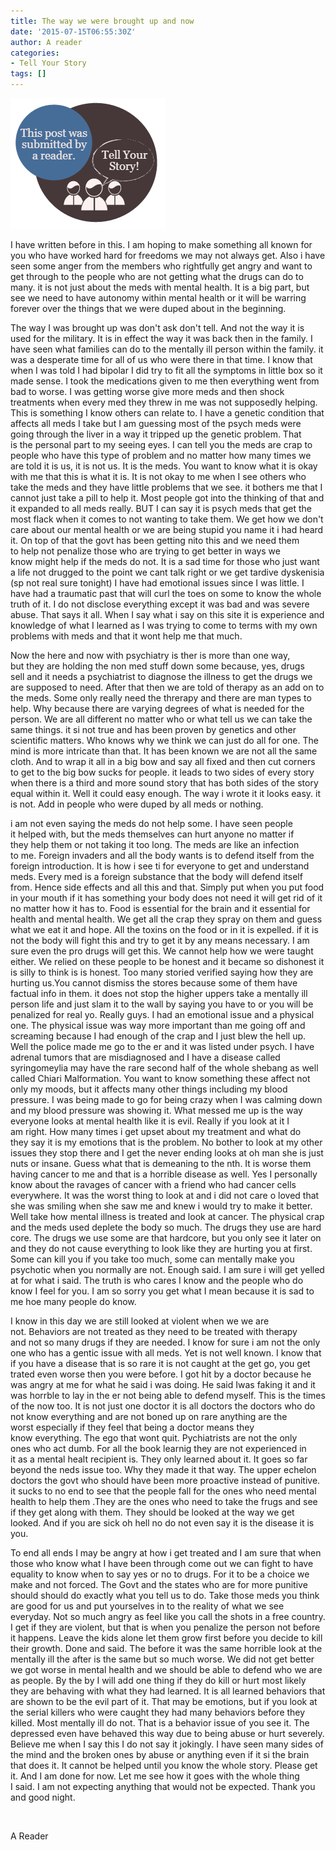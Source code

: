 ```yaml
---
title: The way we were brought up and now
date: '2015-07-15T06:55:30Z'
author: A reader
categories:
- Tell Your Story
tags: []
---
```


<img class="alignleft wp-image-1519 size-full" src="/images/tell-your-story.png" alt="This post was submitted by a reader." width="247" height="209" />

I have written before in this. I am hoping to make something all known for you who have worked hard for freedoms we may not always get. Also i have seen some anger from the members who rightfully get angry and want to get through to the people who are not getting what the drugs can do to many. it is not just about the meds with mental health. It is a big part, but see we need to have autonomy within mental health or it will be warring forever over the things that we were duped about in the beginning.

The way I was brought up was don't ask don't tell. And not the way it is used for the military. It is in effect the way it was back then in the family. I have seen what families can do to the mentally ill person within the family. it was a desperate time for all of us who were there in that time. I know that when I was told I had bipolar I did try to fit all the symptoms in little box so it made sense. I took the medications given to me then everything went from bad to worse. I was getting worse give more meds and then shock treatments when every med they threw in me was not supposedly helping. This is something I know others can relate to. I have a genetic condition that affects all meds I take but I am guessing most of the psych meds were going through the liver in a way it tripped up the genetic problem. That is the personal part to my seeing eyes. I can tell you the meds are crap to people who have this type of problem and no matter how many times we are told it is us, it is not us. It is the meds. You want to know what it is okay with me that this is what it is. It is not okay to me when I see others who take the meds and they have little problems that we see. it bothers me that I cannot just take a pill to help it. Most people got into the thinking of that and it expanded to all meds really. BUT I can say it is psych meds that get the most flack when it comes to not wanting to take them. We get how we don't care about our mental health or we are being stupid you name it i had heard it. On top of that the govt has been getting nito this and we need them to help not penalize those who are trying to get better in ways we know might help if the meds do not. It is a sad time for those who just want a life not drugged to the point we cant talk right or we get tardive dyskenisia (sp not real sure <span class="aBn" tabindex="0" data-term="goog_1634954485"><span class="aQJ">tonight</span></span>) I have had emotional issues since I was little. I have had a traumatic past that will curl the toes on some to know the whole truth of it. I do not disclose everything except it was bad and was severe abuse. That says it all. When I say what i say on this site it is experience and knowledge of what I learned as I was trying to come to terms with my own problems with meds and that it wont help me that much.

Now the here and now with psychiatry is ther is more than one way, but they are holding the non med stuff down some because, yes, drugs sell and it needs a psychiatrist to diagnose the illness to get the drugs we are supposed to need. After that then we are told of therapy as an add on to the meds. Some only really need the threrapy and there are man types to help. Why because there are varying degrees of what is needed for the person. We are all different no matter who or what tell us we can take the same things. it si not true and has been proven by genetics and other scientific matters. Who knows why we think we can just do all for one. The mind is more intricate than that. It has been known we are not all the same cloth. And to wrap it all in a big bow and say all fixed and then cut corners to get to the big bow sucks for people. it leads to two sides of every story when there is a third and more sound story that has both sides of the story equal within it. Well it could easy enough. The way i wrote it it looks easy. it is not. Add in people who were duped by all meds or nothing.

i am not even saying the meds do not help some. I have seen people it helped with, but the meds themselves can hurt anyone no matter if they help them or not taking it too long. The meds are like an infection to me. Foreign invaders and all the body wants is to defend itself from the foreign introduction. It is how i see ti for everyone to get and understand meds. Every med is a foreign substance that the body will defend itself from. Hence side effects and all this and that. Simply put when you put food in your mouth if it has something your body does not need it will get rid of it no matter how it has to. Food is essential for the brain and it essential for health and mental health. We get all the crap they spray on them and guess what we eat it and hope. All the toxins on the food or in it is expelled. if it is not the body will fight this and try to get it by any means necessary. I am sure even the pro drugs will get this. We cannot help how we were taught either. We relied on these people to be honest and it became so dishonest it is silly to think is is honest. Too many storied verified saying how they are hurting us.You cannot dismiss the stores because some of them have factual info in them. it does not stop the higher uppers take a mentally ill person life and just slam it to the wall by saying you have to or you will be penalized for real yo. Really guys. I had an emotional issue and a physical one. The physical issue was way more important than me going off and screaming because I had enough of the crap and I just blew the hell up. Well the police made me go to the er and it was listed under psych. I have adrenal tumors that are misdiagnosed and I have a disease called syringomeylia may have the rare second half of the whole shebang as well called Chiari Malformation. You want to know something these affect not only my moods, but it affects many other things including my blood pressure. I was being made to go for being crazy when I was calming down and my blood pressure was showing it. What messed me up is the way everyone looks at mental health like it is evil. Really if you look at it I am right. How many times i get upset about my treatment and what do they say it is my emotions that is the problem. No bother to look at my other issues they stop there and I get the never ending looks at oh man she is just nuts or insane. Guess what that is demeaning to the nth. It is worse them having cancer to me and that is a horrible disease as well. Yes I personally know about the ravages of cancer with a friend who had cancer cells everywhere. It was the worst thing to look at and i did not care o loved that she was smiling when she saw me and knew i would try to make it better. Well take how mental illness is treated and look at cancer. The physical crap and the meds used deplete the body so much. The drugs they use are hard core. The drugs we use some are that hardcore, but you only see it later on and they do not cause everything to look like they are hurting you at first. Some can kill you if you take too much, some can mentally make you psychotic when you normally are not. Enough said. I am sure i will get yelled at for what i said. The truth is who cares I know and the people who do know I feel for you. I am so sorry you get what I mean because it is sad to me hoe many people do know.

I know in this day we are still looked at violent when we we are not. Behaviors are not treated as they need to be treated with therapy and not so many drugs if they are needed. I know for sure i am not the only one who has a gentic issue with all meds. Yet is not well known. I know that if you have a disease that is so rare it is not caught at the get go, you get trated even worse then you were before. I got hit by a doctor because he was angry at me for what he said i was doing. He said Iwas faking it and it was horrble to lay in the er not being able to defend myself. This is the times of the now too. It is not just one doctor it is all doctors the doctors who do not know everything and are not boned up on rare anything are the worst especially if they feel that being a doctor means they know everything. The ego that wont quit. Pychiatrists are not the only ones who act dumb. For all the book learnig they are not experienced in it as a mental healt recipient is. They only learned about it. It goes so far beyond the neds issue too. Why they made it that way. The upper echelon doctors the govt who should have been more proactive instead of punitive. it sucks to no end to see that the people fall for the ones who need mental health to help them .They are the ones who need to take the frugs and see if they get along with them. They should be looked at the way we get looked. And if you are sick oh hell no do not even say it is the disease it is you.

To end all ends I may be angry at how i get treated and I am sure that when those who know what I have been through come out we can fight to have equality to know when to say yes or no to drugs. For it to be a choice we make and not forced. The Govt and the states who are for more punitive should should do exactly what you tell us to do. Take those meds you think are good for us and put yourselves in to the reality of what we see everyday. Not so much angry as feel like you call the shots in a free country. I get if they are violent, but that is when you penalize the person not before it happens. Leave the kids alone let them grow first before you decide to kill their growth. Done
and said. The before it was the same horrible look at the mentally ill the after is the same but so much worse. We did not get better we got worse in mental health and we should be able to defend who we are as people. By the by I will add one thing if they do kill or hurt most likely they are behaving with what they had learned. It is all learned behaviors that are shown to be the evil part of it. That may be emotions, but if you look at the serial killers who were caught they had many behaviors before they killed. Most mentally ill do not. That is a behavior issue of you see it. The depressed even have behaved this way due to being abuse or hurt severely. Believe me when I say this I do not say it jokingly. I have seen many sides of the mind and the broken ones by abuse or anything even if it si the brain that does it. It cannot be helped until you know the whole story. Please get it. And I am done for now. Let me see how it goes with the whole thing I said. I am not expecting anything that would not be expected. Thank you and good night.

&nbsp;

A Reader